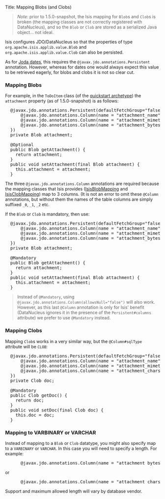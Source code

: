 Title: Mapping Blobs (and Clobs)

> *Note:* prior to 1.5.0-snapshot, the Isis mapping for `Blob`s and `Clob`s is broken (the mapping classes are not correctly registered with DataNucleus), and so the `Blob` or `Clob` are stored as a serialized Java object... not ideal.

Isis configures JDO/DataNucleus so that the properties of type `org.apache.isis.applib.value.Blob` and `org.apache.isis.applib.value.Clob` can also be persisted.

As for [Joda dates](mapping-joda-dates.html), this requires the `@javax.jdo.annotations.Persistent` annotation.  However, whereas for dates one would always expect this value to be retrieved eagerly, for blobs and clobs it is not so clear cut.

### Mapping Blobs

For example, in the `ToDoItem` class (of the [quickstart archetype](../../../getting-started/quickstart-archetype.html)) the `attachment` property (as of 1.5.0-snapshot) is as follows:

<pre>
  @javax.jdo.annotations.Persistent(defaultFetchGroup="false", columns = {
      @javax.jdo.annotations.Column(name = "attachment_name"),
      @javax.jdo.annotations.Column(name = "attachment_mimetype"),
      @javax.jdo.annotations.Column(name = "attachment_bytes", jdbcType="BLOB", sqlType = "BLOB")
  })
  private Blob attachment;

  @Optional
  public Blob getAttachment() {
    return attachment;
  }
  public void setAttachment(final Blob attachment) {
    this.attachment = attachment;
  }
</pre>

The three `@javax.jdo.annotations.Column` annotations are required because the mapping classes that Isis provides ([IsisBlobMapping](https://github.com/apache/isis/blob/isis-1.4.0/component/objectstore/jdo/jdo-datanucleus/src/main/java/org/apache/isis/objectstore/jdo/datanucleus/valuetypes/IsisBlobMapping.java#L59) and [IsisClobMapping](https://github.com/apache/isis/blob/isis-1.4.0/component/objectstore/jdo/jdo-datanucleus/src/main/java/org/apache/isis/objectstore/jdo/datanucleus/valuetypes/IsisClobMapping.java#L59)) map to 3 columns.  (It is not an error to omit these `@Column` annotations, but without them the names of the table columns are simply suffixed `_0`, `_1`, `_2` etc.

If the `Blob` or `Clob` is mandatory, then use:

<pre>
  @javax.jdo.annotations.Persistent(defaultFetchGroup="false", columns = {
      @javax.jdo.annotations.Column(name = "attachment_name", allowsNull="false"),
      @javax.jdo.annotations.Column(name = "attachment_mimetype", allowsNull="false"),
      @javax.jdo.annotations.Column(name = "attachment_bytes", jdbcType="BLOB", sqlType = "BLOB", allowsNull="false")
  })
  private Blob attachment;

  @Mandatory
  public Blob getAttachment() {
    return attachment;
  }
  public void setAttachment(final Blob attachment) {
    this.attachment = attachment;
  }
</pre>

> Instead of `@Mandatory`, using `@javax.jdo.annotations.Column(allowsNull="false")` will also work.  However, as this last `@Column` annotation is only for Isis' benefit (DataNucleus ignores it in the presence of the `Persistent#columns` attribute) we prefer to use `@Mandatory` instead.


### Mapping Clobs

Mapping `Clob`s works in a very similar way, but the `@Column#sqlType` attribute will be `CLOB`:

<pre>
  @javax.jdo.annotations.Persistent(defaultFetchGroup="false", columns = {
      @javax.jdo.annotations.Column(name = "attachment_name"),
      @javax.jdo.annotations.Column(name = "attachment_mimetype"),
      @javax.jdo.annotations.Column(name = "attachment_chars", sqlType = "CLOB")
  })
  private Clob doc;

  @Mandatory
  public Clob getDoc() {
    return doc;
  }
  public void setDoc(final Clob doc) {
    this.doc = doc;
  }
</pre>


### Mapping to VARBINARY or VARCHAR

Instead of mapping to a `Blob` or `Clob` datatype, you might also specify map to a `VARBINARY` or `VARCHAR`.  In this case you will need to specify a length.  For example:

<pre>
      @javax.jdo.annotations.Column(name = "attachment_bytes", sqlType = "VARBINARY", length=2048)
</pre>

or

<pre>
      @javax.jdo.annotations.Column(name = "attachment_chars", sqlType = "VARCHAR", length=2048)
</pre>

Support and maximum allowed length will vary by database vendor.
